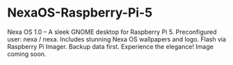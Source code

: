 # NexaOS-Raspberry-Pi-5
Nexa OS 1.0 – A sleek GNOME desktop for Raspberry Pi 5. Preconfigured user: nexa / nexa. Includes stunning Nexa OS wallpapers and logo. Flash via Raspberry Pi Imager. Backup data first. Experience the elegance! Image coming soon.
